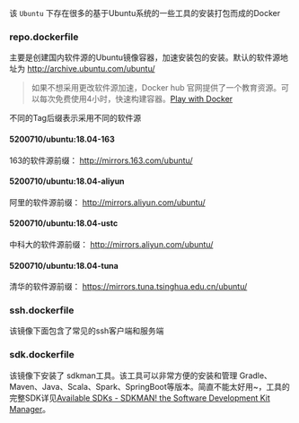 该 `Ubuntu` 下存在很多的基于Ubuntu系统的一些工具的安装打包而成的Docker

### repo.dockerfile

主要是创建国内软件源的Ubuntu镜像容器，加速安装包的安装。默认的软件源地址为 <http://archive.ubuntu.com/ubuntu/>

> 如果不想采用更改软件源加速，Docker hub 官网提供了一个教育资源。可以每次免费使用4小时，快速构建容器。[Play with Docker](https://labs.play-with-docker.com/)

不同的Tag后缀表示采用不同的软件源

#### 5200710/ubuntu:18.04-163 

163的软件源前缀： <http://mirrors.163.com/ubuntu/>

#### 5200710/ubuntu:18.04-aliyun 

阿里的软件源前缀： <http://mirrors.aliyun.com/ubuntu/>

#### 5200710/ubuntu:18.04-ustc 

中科大的软件源前缀： <http://mirrors.aliyun.com/ubuntu/>

#### 5200710/ubuntu:18.04-tuna 

清华的软件源前缀： <https://mirrors.tuna.tsinghua.edu.cn/ubuntu/>

### ssh.dockerfile

该镜像下面包含了常见的ssh客户端和服务端

### sdk.dockerfile

该镜像下安装了 sdkman工具。该工具可以非常方便的安装和管理 Gradle、Maven、Java、Scala、Spark、SpringBoot等版本。简直不能太好用~，工具的完整SDK详见[Available SDKs - SDKMAN! the Software Development Kit Manager](https://sdkman.io/sdks)。